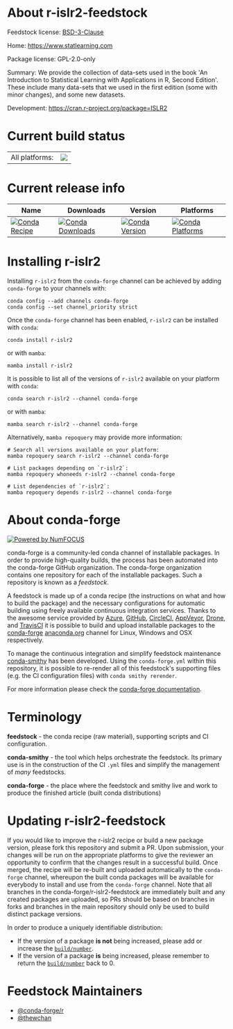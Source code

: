 About r-islr2-feedstock
=======================

Feedstock license: [BSD-3-Clause](https://github.com/conda-forge/r-islr2-feedstock/blob/main/LICENSE.txt)

Home: https://www.statlearning.com

Package license: GPL-2.0-only

Summary: We provide the collection of data-sets used in the book 'An Introduction to Statistical Learning with Applications in R, Second Edition'. These include many data-sets that we used in the first edition (some with minor changes), and some new datasets.

Development: https://cran.r-project.org/package=ISLR2

Current build status
====================


<table><tr><td>All platforms:</td>
    <td>
      <a href="https://dev.azure.com/conda-forge/feedstock-builds/_build/latest?definitionId=17676&branchName=main">
        <img src="https://dev.azure.com/conda-forge/feedstock-builds/_apis/build/status/r-islr2-feedstock?branchName=main">
      </a>
    </td>
  </tr>
</table>

Current release info
====================

| Name | Downloads | Version | Platforms |
| --- | --- | --- | --- |
| [![Conda Recipe](https://img.shields.io/badge/recipe-r--islr2-green.svg)](https://anaconda.org/conda-forge/r-islr2) | [![Conda Downloads](https://img.shields.io/conda/dn/conda-forge/r-islr2.svg)](https://anaconda.org/conda-forge/r-islr2) | [![Conda Version](https://img.shields.io/conda/vn/conda-forge/r-islr2.svg)](https://anaconda.org/conda-forge/r-islr2) | [![Conda Platforms](https://img.shields.io/conda/pn/conda-forge/r-islr2.svg)](https://anaconda.org/conda-forge/r-islr2) |

Installing r-islr2
==================

Installing `r-islr2` from the `conda-forge` channel can be achieved by adding `conda-forge` to your channels with:

```
conda config --add channels conda-forge
conda config --set channel_priority strict
```

Once the `conda-forge` channel has been enabled, `r-islr2` can be installed with `conda`:

```
conda install r-islr2
```

or with `mamba`:

```
mamba install r-islr2
```

It is possible to list all of the versions of `r-islr2` available on your platform with `conda`:

```
conda search r-islr2 --channel conda-forge
```

or with `mamba`:

```
mamba search r-islr2 --channel conda-forge
```

Alternatively, `mamba repoquery` may provide more information:

```
# Search all versions available on your platform:
mamba repoquery search r-islr2 --channel conda-forge

# List packages depending on `r-islr2`:
mamba repoquery whoneeds r-islr2 --channel conda-forge

# List dependencies of `r-islr2`:
mamba repoquery depends r-islr2 --channel conda-forge
```


About conda-forge
=================

[![Powered by
NumFOCUS](https://img.shields.io/badge/powered%20by-NumFOCUS-orange.svg?style=flat&colorA=E1523D&colorB=007D8A)](https://numfocus.org)

conda-forge is a community-led conda channel of installable packages.
In order to provide high-quality builds, the process has been automated into the
conda-forge GitHub organization. The conda-forge organization contains one repository
for each of the installable packages. Such a repository is known as a *feedstock*.

A feedstock is made up of a conda recipe (the instructions on what and how to build
the package) and the necessary configurations for automatic building using freely
available continuous integration services. Thanks to the awesome service provided by
[Azure](https://azure.microsoft.com/en-us/services/devops/), [GitHub](https://github.com/),
[CircleCI](https://circleci.com/), [AppVeyor](https://www.appveyor.com/),
[Drone](https://cloud.drone.io/welcome), and [TravisCI](https://travis-ci.com/)
it is possible to build and upload installable packages to the
[conda-forge](https://anaconda.org/conda-forge) [anaconda.org](https://anaconda.org/)
channel for Linux, Windows and OSX respectively.

To manage the continuous integration and simplify feedstock maintenance
[conda-smithy](https://github.com/conda-forge/conda-smithy) has been developed.
Using the ``conda-forge.yml`` within this repository, it is possible to re-render all of
this feedstock's supporting files (e.g. the CI configuration files) with ``conda smithy rerender``.

For more information please check the [conda-forge documentation](https://conda-forge.org/docs/).

Terminology
===========

**feedstock** - the conda recipe (raw material), supporting scripts and CI configuration.

**conda-smithy** - the tool which helps orchestrate the feedstock.
                   Its primary use is in the construction of the CI ``.yml`` files
                   and simplify the management of *many* feedstocks.

**conda-forge** - the place where the feedstock and smithy live and work to
                  produce the finished article (built conda distributions)


Updating r-islr2-feedstock
==========================

If you would like to improve the r-islr2 recipe or build a new
package version, please fork this repository and submit a PR. Upon submission,
your changes will be run on the appropriate platforms to give the reviewer an
opportunity to confirm that the changes result in a successful build. Once
merged, the recipe will be re-built and uploaded automatically to the
`conda-forge` channel, whereupon the built conda packages will be available for
everybody to install and use from the `conda-forge` channel.
Note that all branches in the conda-forge/r-islr2-feedstock are
immediately built and any created packages are uploaded, so PRs should be based
on branches in forks and branches in the main repository should only be used to
build distinct package versions.

In order to produce a uniquely identifiable distribution:
 * If the version of a package **is not** being increased, please add or increase
   the [``build/number``](https://docs.conda.io/projects/conda-build/en/latest/resources/define-metadata.html#build-number-and-string).
 * If the version of a package **is** being increased, please remember to return
   the [``build/number``](https://docs.conda.io/projects/conda-build/en/latest/resources/define-metadata.html#build-number-and-string)
   back to 0.

Feedstock Maintainers
=====================

* [@conda-forge/r](https://github.com/conda-forge/r/)
* [@thewchan](https://github.com/thewchan/)

